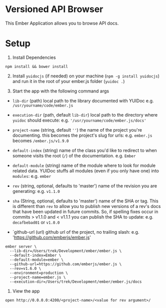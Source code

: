 # Versioned API Browser
This Ember Application allows you to browse API docs.


# Setup

1. Install Dependencies

  ```shell
  npm install && bower install
  ```

2. Install `yuidocjs` (if needed) on your machine (`npm -g install yuidocjs`) and run it in the root of your ember.js folder (`yuidoc .`)

1. Start the app with the following command args
  
  * `lib-dir` (path) local path to the library documented with YUIDoc
  e.g. `/usr/yourname/code/ember.js`

  * `execution-dir` (path, default `lib-dir`) local path to the directory where `yuidoc` should 
  execute: e.g. `'/usr/yourname/code/ember.js/docs'`

  * `project-name` (string, default `''`) the name of the project you're documenting.
  this becomes the project's slug for urls: e.g. `ember.js` becomes `/ember.js/v1.9.0`

  * `default-index` (string) name of the class you'd like to redirect to
  when someone visits the root (`/`) of the documentation. e.g. `Ember`

  * `default-module` (string) name of the module where to look for module
  related data. YUIDoc stuffs all modules (even if you only have one) into
  `modules`: e.g. `ember`

  * `rev` (string, optional, defaults to 'master') name of the revision you are
  generating: e.g. `v1.1.0`

  * `sha` (String, optional, defaults to 'master') name of the SHA or tag. This is different
  than `rev` to allow you to publish new versions of a rev's docs that have been updated
  in future commits. So, if spelling fixes occur in commits > v1.1.0 and < v1.1.1 you
  can publish the SHA to update: e.g. `decafbebad01` or `v1.0.0`

  * `github-url (url) github url of the project, no trailing slash: e.g. 'https://github.com/emberjs/ember.js'

  ```shell
  ember server \
    --lib-dir=/Users/trek/Development/ember/ember.js \
    --default-index=Ember \
    --default-module=ember \
    --github-url=https://github.com/emberjs/ember.js \
    --rev=v1.6.0 \
    --environment=production \
    --project-name=ember.js \
    --execution-dir=/Users/trek/Development/ember/ember.js/docs 
  ```

1. View the app
  
  ```shell
  open http://0.0.0.0:4200/<project-name>/<value for rev argument>/
  ```

